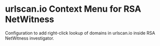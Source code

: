 # urlscan.io Context Menu for RSA NetWitness
Configuration to add right-click lookup of domains in urlscan.io inside RSA NetWitness investigator.
